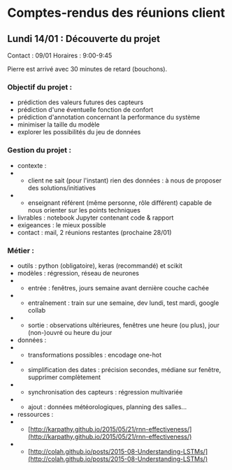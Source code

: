 ﻿# Comptes-rendus des réunions client

## Lundi 14/01 : Découverte du projet
Contact : 09/01
Horaires : 9:00-9:45

Pierre est arrivé avec 30 minutes de retard (bouchons).

### Objectif du projet :
- prédiction des valeurs futures des capteurs
- prédiction d'une éventuelle fonction de confort
- prédiction d'annotation concernant la performance du système
- minimiser la taille du modèle
- explorer les possibilités du jeu de données

### Gestion du projet :

- contexte :
- - client ne sait (pour l'instant) rien des données : à nous de proposer des solutions/initiatives
- - enseignant référent (même personne, rôle différent) capable de nous orienter sur les points techniques
- livrables : notebook Jupyter contenant code & rapport
- exigeances : le mieux possible
- contact : mail, 2 réunions restantes (prochaine 28/01)

### Métier :

- outils : python (obligatoire), keras (recommandé) et scikit
- modèles : régression, réseau de neurones
- - entrée : fenêtres, jours semaine avant dernière couche cachée
- - entraînement : train sur une semaine, dev lundi, test mardi, google collab
- - sortie : observations ultérieures, fenêtres une heure (ou plus), jour (non-)ouvré ou heure du jour
- données :
- - transformations possibles : encodage one-hot
- - simplification des dates : précision secondes, médiane sur fenêtre, supprimer complètement
- - synchronisation des capteurs : régression multivariée
- - ajout : données météorologiques, planning des salles...
- ressources :
- - [http://karpathy.github.io/2015/05/21/rnn-effectiveness/](http://karpathy.github.io/2015/05/21/rnn-effectiveness/)
- - [http://colah.github.io/posts/2015-08-Understanding-LSTMs/](http://colah.github.io/posts/2015-08-Understanding-LSTMs/)

